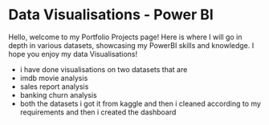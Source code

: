# Data Visualisations - Power BI
Hello, welcome to my Portfolio Projects page! Here is where I will go in depth in various datasets, showcasing my PowerBI skills and knowledge. I hope you enjoy my data Visualisations!
- i have done visualisations on two datasets that are
- imdb movie analysis
- sales report analysis
- banking churn analysis
- both the datasets i got it from kaggle and then i cleaned according to my requirements and then i created the dashboard


